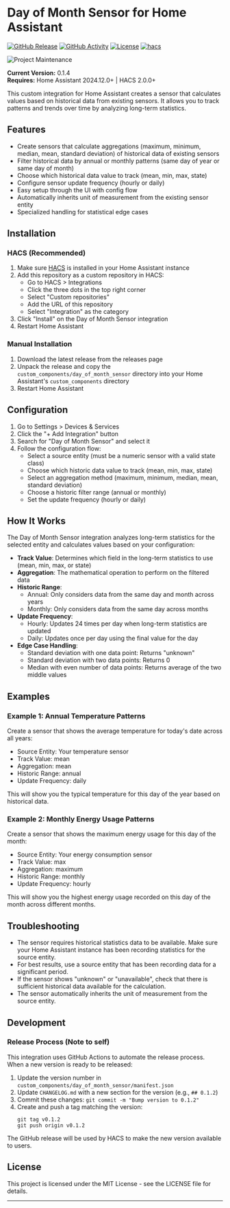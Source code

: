 # Day of Month Sensor for Home Assistant

[![GitHub Release][releases-shield]][releases]
[![GitHub Activity][commits-shield]][commits]
[![License][license-shield]](LICENSE)
[![hacs][hacs-shield]][hacs]

![Project Maintenance][maintenance-shield]

**Current Version:** 0.1.4  
**Requires:** Home Assistant 2024.12.0+ | HACS 2.0.0+

This custom integration for Home Assistant creates a sensor that calculates values based on historical data from existing sensors. It allows you to track patterns and trends over time by analyzing long-term statistics.

## Features

- Create sensors that calculate aggregations (maximum, minimum, median, mean, standard deviation) of historical data of existing sensors
- Filter historical data by annual or monthly patterns (same day of year or same day of month)
- Choose which historical data value to track (mean, min, max, state)
- Configure sensor update frequency (hourly or daily)
- Easy setup through the UI with config flow
- Automatically inherits unit of measurement from the existing sensor entity
- Specialized handling for statistical edge cases

## Installation

### HACS (Recommended)

1. Make sure [HACS](https://hacs.xyz/) is installed in your Home Assistant instance
2. Add this repository as a custom repository in HACS:
   - Go to HACS > Integrations
   - Click the three dots in the top right corner
   - Select "Custom repositories"
   - Add the URL of this repository
   - Select "Integration" as the category
3. Click "Install" on the Day of Month Sensor integration
4. Restart Home Assistant

### Manual Installation

1. Download the latest release from the releases page
2. Unpack the release and copy the `custom_components/day_of_month_sensor` directory into your Home Assistant's `custom_components` directory
3. Restart Home Assistant

## Configuration

1. Go to Settings > Devices & Services
2. Click the "+ Add Integration" button
3. Search for "Day of Month Sensor" and select it
4. Follow the configuration flow:
   - Select a source entity (must be a numeric sensor with a valid state class)
   - Choose which historic data value to track (mean, min, max, state)
   - Select an aggregation method (maximum, minimum, median, mean, standard deviation)
   - Choose a historic filter range (annual or monthly)
   - Set the update frequency (hourly or daily)

## How It Works

The Day of Month Sensor integration analyzes long-term statistics for the selected entity and calculates values based on your configuration:

- **Track Value**: Determines which field in the long-term statistics to use (mean, min, max, or state)
- **Aggregation**: The mathematical operation to perform on the filtered data
- **Historic Range**:
  - Annual: Only considers data from the same day and month across years
  - Monthly: Only considers data from the same day across months
- **Update Frequency**:
  - Hourly: Updates 24 times per day when long-term statistics are updated
  - Daily: Updates once per day using the final value for the day
- **Edge Case Handling**:
  - Standard deviation with one data point: Returns "unknown"
  - Standard deviation with two data points: Returns 0
  - Median with even number of data points: Returns average of the two middle values

## Examples

### Example 1: Annual Temperature Patterns

Create a sensor that shows the average temperature for today's date across all years:

- Source Entity: Your temperature sensor
- Track Value: mean
- Aggregation: mean
- Historic Range: annual
- Update Frequency: daily

This will show you the typical temperature for this day of the year based on historical data.

### Example 2: Monthly Energy Usage Patterns

Create a sensor that shows the maximum energy usage for this day of the month:

- Source Entity: Your energy consumption sensor
- Track Value: max
- Aggregation: maximum
- Historic Range: monthly
- Update Frequency: hourly

This will show you the highest energy usage recorded on this day of the month across different months.

## Troubleshooting

- The sensor requires historical statistics data to be available. Make sure your Home Assistant instance has been recording statistics for the source entity.
- For best results, use a source entity that has been recording data for a significant period.
- If the sensor shows "unknown" or "unavailable", check that there is sufficient historical data available for the calculation.
- The sensor automatically inherits the unit of measurement from the source entity.

## Development

### Release Process (Note to self)

This integration uses GitHub Actions to automate the release process. When a new version is ready to be released:

1. Update the version number in `custom_components/day_of_month_sensor/manifest.json`
2. Update `CHANGELOG.md` with a new section for the version (e.g., `## 0.1.2`)
3. Commit these changes: `git commit -m "Bump version to 0.1.2"`
4. Create and push a tag matching the version:
   ```
   git tag v0.1.2
   git push origin v0.1.2
   ```

The GitHub release will be used by HACS to make the new version available to users.

## License

This project is licensed under the MIT License - see the LICENSE file for details.

---

[commits-shield]: https://img.shields.io/github/commit-activity/y/rahulpdev/hassDailySensor.svg
[commits]: https://github.com/rahulpdev/hassDailySensor/commits/main
[hacs-shield]: https://img.shields.io/badge/HACS-Custom-orange.svg
[hacs]: https://github.com/hacs/integration
[license-shield]: https://img.shields.io/github/license/rahulpdev/hassDailySensor.svg
[maintenance-shield]: https://img.shields.io/maintenance/yes/2025.svg
[releases-shield]: https://img.shields.io/github/release/rahulpdev/hassDailySensor.svg
[releases]: https://github.com/rahulpdev/hassDailySensor/releases
